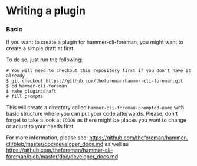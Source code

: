# Writing a plugin

### Basic

If you want to create a plugin for hammer-cli-foreman, you might want to create
a simple draft at first.

To do so, just run the following:
```
# You will need to checkout this repository first if you don't have it already
$ git checkout https://github.com/theforeman/hammer-cli-foreman.git
$ cd hammer-cli-foreman
$ rake plugin:draft
# fill prompts
```
This will create a directory called `hammer-cli-foreman-prompted-name` with
basic structure where you can put your code afterwards. Please, don't forget to
take a look at `TODO`s as there might be places you want to change or adjust to
your needs first.

For more information, please see: https://github.com/theforeman/hammer-cli/blob/master/doc/developer_docs.md
as well as https://github.com/theforeman/hammer-cli-foreman/blob/master/doc/developer_docs.md
